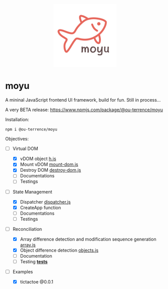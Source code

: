 <p align="center">
<img src="./public/icon.png" width="200px"/>
</p>

# moyu

A mininal JavaScript frontend UI framework, build for fun. Still in process...

A very BETA release: https://www.npmjs.com/package/@ou-terrence/moyu <br/>

Installation:
```
npm i @ou-terrence/moyu
```

Objectives:

- [ ] Virtual DOM

  - [x] vDOM object [h.js](./packages/runtime/src/h.js)
  - [x] Mount vDOM [mount-dom.js](./packages/runtime/src/mount-dom.js)
  - [x] Destroy DOM [destroy-dom.js](./packages/runtime/src/destroy-dom.js)
  - [ ] Documentations
  - [ ] Testings

- [ ] State Management
  - [x] Dispatcher [dispatcher.js](./packages/runtime/src/dispatcher.js)
  - [x] CreateApp function
  - [ ] Documentations
  - [ ] Testings

- [ ] Reconciliation
  - [x] Array difference detection and modification sequence generation [array.js](./packages/runtime/src/utils/array.js)
  - [x] Object difference detection [objects.js](./packages/runtime/src/utils/objects.js)
  - [ ] Documentation
  - [ ] Testing [__tests__](./packages/runtime/src/__tests__/)

- [ ] Examples
  - [x] tictactoe @0.0.1
